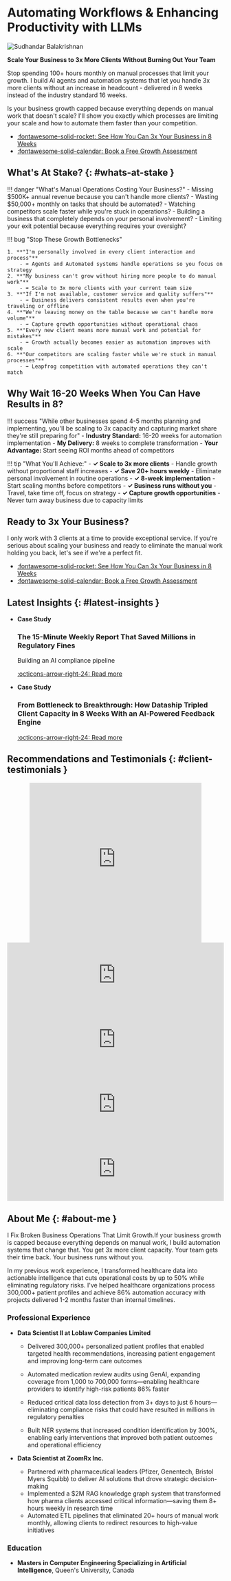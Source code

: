 # Automating Workflows & Enhancing Productivity with LLMs

<div class="profile-section" markdown>
<img src="assets/profile.jpg" alt="Sudhandar Balakrishnan" class="profile-photo">
<div class="profile-content" markdown>

**Scale Your Business to 3x More Clients Without Burning Out Your Team**

Stop spending 100+ hours monthly on manual processes that limit your growth. I build AI agents and automation systems that let you handle 3x more clients without an increase in headcount - delivered in 8 weeks instead of the industry standard 16 weeks.

Is your business growth capped because everything depends on manual work that doesn't scale?
I'll show you exactly which processes are limiting your scale and how to automate them faster than your competition.

</div>
</div>

<div class="grid cards" markdown>

- [:fontawesome-solid-rocket: See How You Can 3x Your Business in 8 Weeks](consulting.md)
- [:fontawesome-solid-calendar: Book a Free Growth Assessment](https://cal.com/sudhandar/discoverycall)

</div>

## What's At Stake? {: #whats-at-stake }

<div class="custom-section" id="what-is-at-stake-section" markdown="1">

!!! danger "What's Manual Operations Costing Your Business?"
    - Missing $500K+ annual revenue because you can't handle more clients?
    - Wasting $50,000+ monthly on tasks that should be automated?
    - Watching competitors scale faster while you're stuck in operations?
    - Building a business that completely depends on your personal involvement?
    - Limiting your exit potential because everything requires your oversight?
</div>

<div class="custom-section" id="growth-bottlenecks-section" markdown="1">

!!! bug "Stop These Growth Bottlenecks"

    1. **"I'm personally involved in every client interaction and process"** 
        - ➡️ Agents and Automated systems handle operations so you focus on strategy
    2. **"My business can't grow without hiring more people to do manual work"** 
        - ➡️ Scale to 3x more clients with your current team size
    3. **"If I'm not available, customer service and quality suffers"** 
        - ➡️ Business delivers consistent results even when you're traveling or offline
    4. **"We're leaving money on the table because we can't handle more volume"** 
        - ➡️ Capture growth opportunities without operational chaos
    5. **"Every new client means more manual work and potential for mistakes"** 
        - ➡️ Growth actually becomes easier as automation improves with scale
    6. **"Our competitors are scaling faster while we're stuck in manual processes"** 
        - ➡️ Leapfrog competition with automated operations they can't match
</div>

## Why Wait 16-20 Weeks When You Can Have Results in 8?

<div class="custom-section" id="why-wait-section" markdown="1">

!!! success "While other businesses spend 4-5 months planning and implementing, you'll be scaling to 3x capacity and capturing market share they're still preparing for"
    - **Industry Standard:** 16-20 weeks for automation implementation
    - **My Delivery:** 8 weeks to complete transformation
    - **Your Advantage:** Start seeing ROI months ahead of competitors

</div>

<div class="custom-section" id="what-you-will-achieve-section" markdown="1">

!!! tip "What You'll Achieve:"
    - **✓ Scale to 3x more clients** - Handle growth without proportional staff increases
    - **✓ Save 20+ hours weekly** - Eliminate personal involvement in routine operations
    - **✓ 8-week implementation** - Start scaling months before competitors
    - **✓ Business runs without you** - Travel, take time off, focus on strategy
    - **✓ Capture growth opportunities** - Never turn away business due to capacity limits
</div>

## Ready to 3x Your Business?

I only work with 3 clients at a time to provide exceptional service. If you're serious about scaling your business and ready to eliminate the manual work holding you back, let's see if we're a perfect fit.

<div class="grid cards" markdown>

- [:fontawesome-solid-rocket: See How You Can 3x Your Business in 8 Weeks](consulting.md)
- [:fontawesome-solid-calendar: Book a Free Growth Assessment](https://cal.com/sudhandar/discoverycall)


</div>


## Latest Insights {: #latest-insights }

<div class="grid cards" markdown>

- **Case Study**
    
    ### The 15-Minute Weekly Report That Saved Millions in Regulatory Fines
    
    Building an AI compliance pipeline
    
    [:octicons-arrow-right-24: Read more](blog/compliance-pipeline-blog-markdown.md)

- **Case Study**
    
    ### From Bottleneck to Breakthrough: How Dataship Tripled Client Capacity in 8 Weeks With an AI‑Powered Feedback Engine
        
    [:octicons-arrow-right-24: Read more](blog/dataship-case-study.md)

</div>

## Recommendations and Testimonials {: #client-testimonials }

<div style="text-align: center;">
<iframe width="400px" height="371px" src="https://embed-v2.testimonial.to/v/9edb6a6a-c85d-4692-89ad-4f37ffc3a4b8" frameborder="0" scrolling="no" allow="accelerometer; autoplay; encrypted-media; gyroscope; picture-in-picture" allowfullscreen="" style="max-width: 100%;"></iframe>
</div>

<script type="text/javascript" src="https://testimonial.to/js/iframeResizer.min.js"></script>
<iframe id="testimonialto-embed-text--OWMKEfypM_aMQczS2gv" src="https://embed-v2.testimonial.to/text/-OWMKEfypM_aMQczS2gv" frameborder="0" scrolling="no" width="100%"></iframe>
<script type="text/javascript">iFrameResize({log: false, checkOrigin: false}, "#testimonialto-embed-text--OWMKEfypM_aMQczS2gv");</script>

<script type="text/javascript" src="https://testimonial.to/js/iframeResizer.min.js"></script>
<iframe id="testimonialto-embed-text--ONt8gzMLoq_4q6iicRW" src="https://embed-v2.testimonial.to/text/-ONt8gzMLoq_4q6iicRW" frameborder="0" scrolling="no" width="100%"></iframe>
<script type="text/javascript">iFrameResize({log: false, checkOrigin: false}, "#testimonialto-embed-text--ONt8gzMLoq_4q6iicRW");</script>

<script type="text/javascript" src="https://testimonial.to/js/iframeResizer.min.js"></script>
<iframe id="testimonialto-embed-text--OWMUIoE47jhS99Z2Prk" src="https://embed-v2.testimonial.to/text/-OWMUIoE47jhS99Z2Prk" frameborder="0" scrolling="no" width="100%"></iframe>
<script type="text/javascript">iFrameResize({log: false, checkOrigin: false}, "#testimonialto-embed-text--OWMUIoE47jhS99Z2Prk");</script>

<script type="text/javascript" src="https://testimonial.to/js/iframeResizer.min.js"></script>
<iframe id="testimonialto-embed-text--OWMTTBwpeubia-vYFD4" src="https://embed-v2.testimonial.to/text/-OWMTTBwpeubia-vYFD4" frameborder="0" scrolling="no" width="100%"></iframe>
<script type="text/javascript">iFrameResize({log: false, checkOrigin: false}, "#testimonialto-embed-text--OWMTTBwpeubia-vYFD4");</script>

## About Me {: #about-me }

I Fix Broken Business Operations That Limit Growth.If your business growth is capped because everything depends on manual work, I build automation systems that change that. You get 3x more client capacity. Your team gets their time back. Your business runs without you.

In my previous work experience, I transformed healthcare data into actionable intelligence that cuts operational costs by up to 50% while eliminating regulatory risks. I've helped healthcare organizations process 300,000+ patient profiles and achieve 86% automation accuracy with projects delivered 1-2 months faster than internal timelines.

### Professional Experience

- **Data Scientist II at Loblaw Companies Limited**
    - Delivered 300,000+ personalized patient profiles that enabled targeted health recommendations, increasing patient engagement and improving long-term care outcomes
   
    - Automated medication review audits using GenAI, expanding coverage from 1,000 to 700,000 forms—enabling healthcare providers to identify high-risk patients 86% faster
   
    - Reduced critical data loss detection from 3+ days to just 6 hours—eliminating compliance risks that could have resulted in millions in regulatory penalties
   
    - Built NER systems that increased condition identification by 300%, enabling early interventions that improved both patient outcomes and operational efficiency


- **Data Scientist at ZoomRx Inc.**
    - Partnered with pharmaceutical leaders (Pfizer, Genentech, Bristol Myers Squibb) to deliver AI solutions that drove strategic decision-making
    - Implemented a $2M RAG knowledge graph system that transformed how pharma clients accessed critical information—saving them 8+ hours weekly in research time
    - Automated ETL pipelines that eliminated 20+ hours of manual work monthly, allowing clients to redirect resources to high-value initiatives
   

### Education

- **Masters in Computer Engineering Specializing in Artificial Intelligence**, Queen's University, Canada
